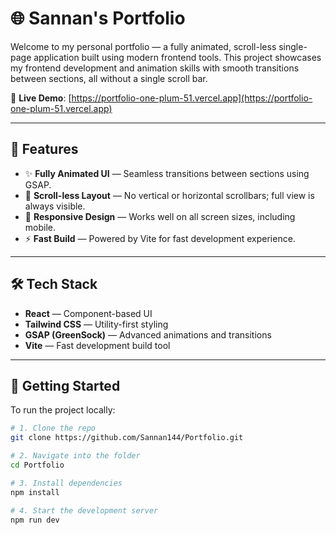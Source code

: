 # 🌐 Sannan's Portfolio

Welcome to my personal portfolio — a fully animated, scroll-less single-page application built using modern frontend tools. This project showcases my frontend development and animation skills with smooth transitions between sections, all without a single scroll bar.

🔗 **Live Demo**: [https://portfolio-one-plum-51.vercel.app](https://portfolio-one-plum-51.vercel.app)

---

## 🚀 Features

- ✨ **Fully Animated UI** — Seamless transitions between sections using GSAP.
- 🧭 **Scroll-less Layout** — No vertical or horizontal scrollbars; full view is always visible.
- 📱 **Responsive Design** — Works well on all screen sizes, including mobile.
- ⚡ **Fast Build** — Powered by Vite for fast development experience.

---

## 🛠 Tech Stack

- **React** — Component-based UI
- **Tailwind CSS** — Utility-first styling
- **GSAP (GreenSock)** — Advanced animations and transitions
- **Vite** — Fast development build tool

---

## 🧩 Getting Started

To run the project locally:

```bash
# 1. Clone the repo
git clone https://github.com/Sannan144/Portfolio.git

# 2. Navigate into the folder
cd Portfolio

# 3. Install dependencies
npm install

# 4. Start the development server
npm run dev
